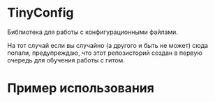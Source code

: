# TinyConfig
Библиотека для работы с конфигурационными файлами. 

  На тот случай если вы случайно (а другого и быть не может) сюда попали, предупреждаю, что этот репозисторий создан в первую очередь для обучения работы с гитом.

# Пример использования
